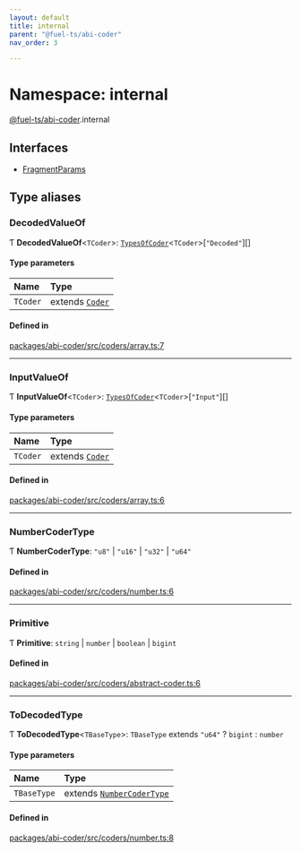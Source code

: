 ```yaml
---
layout: default
title: internal
parent: "@fuel-ts/abi-coder"
nav_order: 3

---
```


# Namespace: internal

[@fuel-ts/abi-coder](../index.md).internal

## Interfaces

- [FragmentParams](../interfaces/internal-FragmentParams.md)

## Type aliases

### DecodedValueOf

Ƭ **DecodedValueOf**<`TCoder`\>: [`TypesOfCoder`](../index.md#typesofcoder)<`TCoder`\>[``"Decoded"``][]

#### Type parameters

| Name | Type |
| :------ | :------ |
| `TCoder` | extends [`Coder`](../classes/Coder.md) |

#### Defined in

[packages/abi-coder/src/coders/array.ts:7](https://github.com/FuelLabs/fuels-ts/blob/master/packages/abi-coder/src/coders/array.ts#L7)

___

### InputValueOf

Ƭ **InputValueOf**<`TCoder`\>: [`TypesOfCoder`](../index.md#typesofcoder)<`TCoder`\>[``"Input"``][]

#### Type parameters

| Name | Type |
| :------ | :------ |
| `TCoder` | extends [`Coder`](../classes/Coder.md) |

#### Defined in

[packages/abi-coder/src/coders/array.ts:6](https://github.com/FuelLabs/fuels-ts/blob/master/packages/abi-coder/src/coders/array.ts#L6)

___

### NumberCoderType

Ƭ **NumberCoderType**: ``"u8"`` \| ``"u16"`` \| ``"u32"`` \| ``"u64"``

#### Defined in

[packages/abi-coder/src/coders/number.ts:6](https://github.com/FuelLabs/fuels-ts/blob/master/packages/abi-coder/src/coders/number.ts#L6)

___

### Primitive

Ƭ **Primitive**: `string` \| `number` \| `boolean` \| `bigint`

#### Defined in

[packages/abi-coder/src/coders/abstract-coder.ts:6](https://github.com/FuelLabs/fuels-ts/blob/master/packages/abi-coder/src/coders/abstract-coder.ts#L6)

___

### ToDecodedType

Ƭ **ToDecodedType**<`TBaseType`\>: `TBaseType` extends ``"u64"`` ? `bigint` : `number`

#### Type parameters

| Name | Type |
| :------ | :------ |
| `TBaseType` | extends [`NumberCoderType`](internal.md#numbercodertype) |

#### Defined in

[packages/abi-coder/src/coders/number.ts:8](https://github.com/FuelLabs/fuels-ts/blob/master/packages/abi-coder/src/coders/number.ts#L8)
